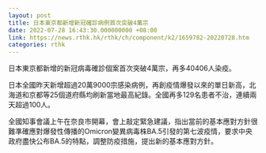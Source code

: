 ```yaml
---
layout: post
title: 日本東京都新增新冠確診病例首次突破4萬宗
date: 2022-07-28 16:43:30.000000000 +08:00
link: https://news.rthk.hk/rthk/ch/component/k2/1659782-20220728.htm
categories: rthk
---
```


日本東京都新增的新冠病毒確診個案首次突破4萬宗，再多40406人染疫。

日本全國昨天新增超過20萬9000宗感染病例，再創疫情爆發以來的單日新高，北海道和京都等25個道府縣均刷新當地最高紀錄。全國再多129名患者不治，連續兩天超過100人。

全國知事會議上午在奈良市開幕，會上敲定緊急建議，指出當前的基本應對方針很難準確應對爆發性傳播的Omicron變異病毒株BA.5引發的第七波疫情，要求中央政府盡快公布BA.5的特點，調整防疫措施，提出新的基本應對方針。
